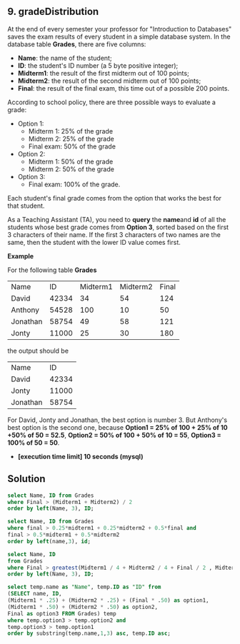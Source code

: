 ## 9. gradeDistribution


At the end of every semester your professor for "Introduction to Databases" saves the exam results of every student in a simple database system. In the database table  **Grades**, there are five columns:

-   **Name**: the name of the student;
-   **ID**: the student's ID number (a 5 byte positive integer);
-   **Midterm1**: the result of the first midterm out of 100 points;
-   **Midterm2**: the result of the second midterm out of 100 points;
-   **Final**: the result of the final exam, this time out of a possible 200 points.

According to school policy, there are three possible ways to evaluate a grade:

-   Option 1:
    -   Midterm 1: 25% of the grade
    -   Midterm 2: 25% of the grade
    -   Final exam: 50% of the grade
-   Option 2:
    -   Midterm 1: 50% of the grade
    -   Midterm 2: 50% of the grade
-   Option 3:
    -   Final exam: 100% of the grade.

Each student's final grade comes from the option that works the best for that student.

As a Teaching Assistant (TA), you need to  **query**  the  **name**and  **id**  of all the students whose best grade comes from  **Option 3**, sorted based on the first 3 characters of their name. If the first 3 characters of two names are the same, then the student with the lower ID value comes first.

**Example**

For the following table  **Grades**

<table>
  <tbody><tr>
    <td>Name</td>
    <td>ID</td>
    <td>Midterm1</td>
    <td>Midterm2</td>
    <td>Final</td>
  </tr>
  <tr>
    <td>David</td>
    <td>42334</td>
    <td>34</td>
    <td>54</td>
    <td>124</td>
  </tr>
  <tr>
    <td>Anthony</td>
    <td>54528</td>
    <td>100</td>
    <td>10</td>
    <td>50</td>
  </tr>
  <tr>
    <td>Jonathan</td>
    <td>58754</td>
    <td>49</td>
    <td>58</td>
    <td>121</td>
  </tr>
  <tr>
    <td>Jonty</td>
    <td>11000</td>
    <td>25</td>
    <td>30</td>
    <td>180</td>
  </tr>
</tbody></table>

the output should be

<table>
  <tbody><tr>
    <td>Name</td>
    <td>ID</td>
  </tr>
  <tr>
    <td>David</td>
    <td>42334</td>
  </tr>
  <tr>
    <td>Jonty</td>
    <td>11000</td>
  </tr>
  <tr>
    <td>Jonathan</td>
    <td>58754</td>
  </tr>
</tbody></table>

For David, Jonty and Jonathan, the best option is number 3. But Anthony's best option is the second one, because **Option1 = 25% of 100 + 25% of 10 +50% of 50 = 52.5**, **Option2 = 50% of 100 + 50% of 10 = 55**, **Option3 = 100% of 50 = 50**. 

-   **[execution time limit] 10 seconds (mysql)**

## Solution
```sql
select Name, ID from Grades
where Final > (Midterm1 + Midterm2) / 2
order by left(Name, 3), ID;

select Name, ID from Grades
where final > 0.25*midterm1 + 0.25*midterm2 + 0.5*final and 
final > 0.5*midterm1 + 0.5*midterm2
order by left(name,3), id;

select Name, ID
from Grades 
where Final > greatest(Midterm1 / 4 + Midterm2 / 4 + Final / 2 , Midterm1 / 2 + Midterm2 / 2)
order by left(Name, 3), ID;

select temp.name as "Name", temp.ID as "ID" from
(SELECT name, ID, 
(Midterm1 * .25) + (Midterm2 * .25) + (Final * .50) as option1,
(Midterm1 * .50) + (Midterm2 * .50) as option2,
Final as option3 FROM Grades) temp 
where temp.option3 > temp.option2 and 
temp.option3 > temp.option1 
order by substring(temp.name,1,3) asc, temp.ID asc;
```